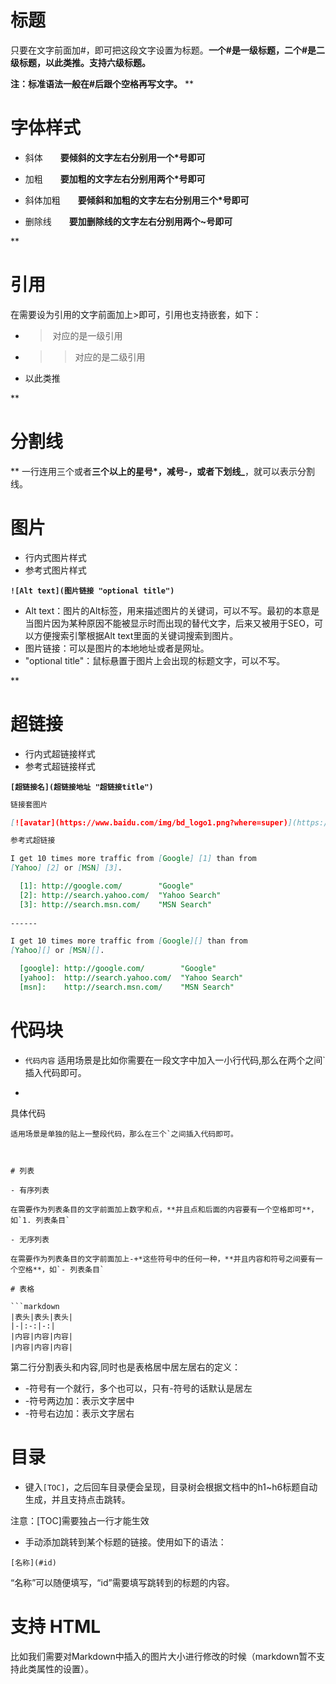 
# 标题

只要在文字前面加#，即可把这段文字设置为标题。**一个#是一级标题，二个#是二级标题，以此类推。支持六级标题。**

**注：标准语法一般在#后跟个空格再写文字。**
**
# 字体样式

- 斜体  **要倾斜的文字左右分别用一个*号即可**
- 加粗  **要加粗的文字左右分别用两个*号即可**

- 斜体加粗  **要倾斜和加粗的文字左右分别用三个*号即可**

- 删除线  **要加删除线的文字左右分别用两个~号即可**

**
# 引用

在需要设为引用的文字前面加上>即可，引用也支持嵌套，如下：

- >  对应的是一级引用

- >> 对应的是二级引用

- 以此类推


**
# 分割线
**
一行连用三个或者**三个以上的星号*，减号-，或者下划线_**，就可以表示分割线。

# 图片

- 行内式图片样式
- 参考式图片样式

**`![Alt text](图片链接 "optional title")`**

- Alt text：图片的Alt标签，用来描述图片的关键词，可以不写。最初的本意是当图片因为某种原因不能被显示时而出现的替代文字，后来又被用于SEO，可以方便搜索引擎根据Alt text里面的关键词搜索到图片。
- 图片链接：可以是图片的本地地址或者是网址。
- "optional title"：鼠标悬置于图片上会出现的标题文字，可以不写。

**
# 超链接

- 行内式超链接样式
- 参考式超链接样式

**`[超链接名](超链接地址 "超链接title")`**

```markdown
链接套图片

[![avatar](https://www.baidu.com/img/bd_logo1.png?where=super)](https://www.baidu.com)

参考式超链接

I get 10 times more traffic from [Google] [1] than from
[Yahoo] [2] or [MSN] [3].

  [1]: http://google.com/        "Google"
  [2]: http://search.yahoo.com/  "Yahoo Search"
  [3]: http://search.msn.com/    "MSN Search"
  
------

I get 10 times more traffic from [Google][] than from
[Yahoo][] or [MSN][].

  [google]: http://google.com/        "Google"
  [yahoo]:  http://search.yahoo.com/  "Yahoo Search"
  [msn]:    http://search.msn.com/    "MSN Search"
```

# 代码块

- `代码内容`
适用场景是比如你需要在一段文字中加入一小行代码,那么在两个之间`插入代码即可。

- ```语言名
具体代码
```
适用场景是单独的贴上一整段代码，那么在三个`之间插入代码即可。



# 列表

- 有序列表

在需要作为列表条目的文字前面加上数字和点，**并且点和后面的内容要有一个空格即可**，如`1. 列表条目`

- 无序列表

在需要作为列表条目的文字前面加上-+*这些符号中的任何一种，**并且内容和符号之间要有一个空格**，如`- 列表条目`

# 表格

```markdown
|表头|表头|表头|
|-|:-:|-:|
|内容|内容|内容|
|内容|内容|内容|
```

第二行分割表头和内容,同时也是表格居中居左居右的定义：

- -符号有一个就行，多个也可以，只有-符号的话默认是居左
- -符号两边加：表示文字居中
- -符号右边加：表示文字居右

# 目录

- 键入`[TOC]`，之后回车目录便会呈现，目录树会根据文档中的h1~h6标题自动生成，并且支持点击跳转。

注意：[TOC]需要独占一行才能生效

- 手动添加跳转到某个标题的链接。使用如下的语法：

`[名称](#id)`

“名称”可以随便填写，“id”需要填写跳转到的标题的内容。

# 支持 HTML

比如我们需要对Markdown中插入的图片大小进行修改的时候（markdown暂不支持此类属性的设置）。


